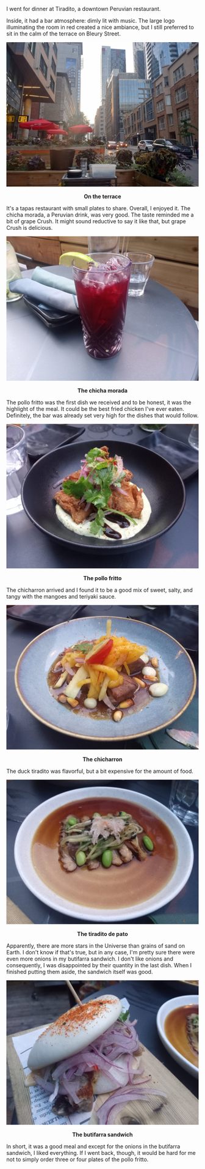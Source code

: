 I went for dinner at Tiradito, a downtown Peruvian restaurant.

Inside, it had a bar atmosphere: dimly lit with music. The large logo illuminating the room in red created a nice ambiance, but I still preferred to sit in the calm of the terrace on Bleury Street.

![Terrace](/assets/2024/08/20240802_tiradito/table.jpg)
<p align="center"><b>On the terrace</b></p>

It's a tapas restaurant with small plates to share. Overall, I enjoyed it. The chicha morada, a Peruvian drink, was very good. The taste reminded me a bit of grape Crush. It might sound reductive to say it like that, but grape Crush is delicious.

![Chicha Morada](/assets/2024/08/20240802_tiradito/chicha_morada.jpg)
<p align="center"><b>The chicha morada</b></p>

The pollo fritto was the first dish we received and to be honest, it was the highlight of the meal. It could be the best fried chicken I've ever eaten. Definitely, the bar was already set very high for the dishes that would follow.

![Pollo Fritto](/assets/2024/08/20240802_tiradito/pollo_fritto.jpg)
<p align="center"><b>The pollo fritto</b></p>

The chicharron arrived and I found it to be a good mix of sweet, salty, and tangy with the mangoes and teriyaki sauce.

![Chicharron](/assets/2024/08/20240802_tiradito/chicharron.jpg)
<p align="center"><b>The chicharron</b></p>

The duck tiradito was flavorful, but a bit expensive for the amount of food.

![Duck Tiradito](/assets/2024/08/20240802_tiradito/tiradito_de_pato.jpg)
<p align="center"><b>The tiradito de pato</b></p>

Apparently, there are more stars in the Universe than grains of sand on Earth. I don't know if that's true, but in any case, I'm pretty sure there were even more onions in my butifarra sandwich. I don't like onions and consequently, I was disappointed by their quantity in the last dish. When I finished putting them aside, the sandwich itself was good.

![Butifarra Sandwich](/assets/2024/08/20240802_tiradito/butifarra.jpg)
<p align="center"><b>The butifarra sandwich</b></p>

In short, it was a good meal and except for the onions in the butifarra sandwich, I liked everything. If I went back, though, it would be hard for me not to simply order three or four plates of the pollo fritto.
